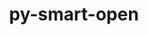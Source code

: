 ---
title: "py-smart-open"
layout: cache
categories: [package, develop]
meta: {"versions": ["5.2.1"], "compilers": ["gcc@=7.3.1"], "oss": ["amzn2"], "platforms": ["linux"], "targets": ["aarch64", "neoverse_n1", "x86_64_v3"], "stacks": ["aws-isc", "aws-isc-aarch64", "root"], "num_specs": 27, "num_specs_by_stack": {"root": 27, "aws-isc-aarch64": 18, "aws-isc": 9}}
spec_details: [{"hash": "crf2bb45mgq3apuoaobfxsngqtaeokta", "compiler": "gcc@=7.3.1", "versions": ["5.2.1"], "os": "amzn2", "platform": "linux", "target": "aarch64", "variants": ["~azure", "build_system=python_pip", "~gcs", "+http", "~s3"], "stacks": ["root", "aws-isc-aarch64"], "size": "-", "tarball": "https://binaries.spack.io/develop/build_cache/linux-amzn2-aarch64/gcc-7.3.1/py-smart-open-5.2.1/linux-amzn2-aarch64-gcc-7.3.1-py-smart-open-5.2.1-crf2bb45mgq3apuoaobfxsngqtaeokta.spack"}, {"hash": "uer6vausgsl4evr3qrriyzty7epmmccn", "compiler": "gcc@=7.3.1", "versions": ["5.2.1"], "os": "amzn2", "platform": "linux", "target": "aarch64", "variants": ["~azure", "build_system=python_pip", "~gcs", "+http", "~s3"], "stacks": ["root", "aws-isc-aarch64"], "size": "-", "tarball": "https://binaries.spack.io/develop/build_cache/linux-amzn2-aarch64/gcc-7.3.1/py-smart-open-5.2.1/linux-amzn2-aarch64-gcc-7.3.1-py-smart-open-5.2.1-uer6vausgsl4evr3qrriyzty7epmmccn.spack"}, {"hash": "kzzep2774cqprxvizif46ivvnyxzjc5x", "compiler": "gcc@=7.3.1", "versions": ["5.2.1"], "os": "amzn2", "platform": "linux", "target": "aarch64", "variants": ["~azure", "build_system=python_pip", "~gcs", "+http", "~s3"], "stacks": ["root", "aws-isc-aarch64"], "size": "-", "tarball": "https://binaries.spack.io/develop/build_cache/linux-amzn2-aarch64/gcc-7.3.1/py-smart-open-5.2.1/linux-amzn2-aarch64-gcc-7.3.1-py-smart-open-5.2.1-kzzep2774cqprxvizif46ivvnyxzjc5x.spack"}, {"hash": "xik57t5nrmha46p2xhxba5m7eent26ro", "compiler": "gcc@=7.3.1", "versions": ["5.2.1"], "os": "amzn2", "platform": "linux", "target": "aarch64", "variants": ["~azure", "build_system=python_pip", "~gcs", "+http", "~s3"], "stacks": ["root", "aws-isc-aarch64"], "size": "-", "tarball": "https://binaries.spack.io/develop/build_cache/linux-amzn2-aarch64/gcc-7.3.1/py-smart-open-5.2.1/linux-amzn2-aarch64-gcc-7.3.1-py-smart-open-5.2.1-xik57t5nrmha46p2xhxba5m7eent26ro.spack"}, {"hash": "5jvg7ovy4m466qybmwgiryhesyuwteti", "compiler": "gcc@=7.3.1", "versions": ["5.2.1"], "os": "amzn2", "platform": "linux", "target": "aarch64", "variants": ["~azure", "build_system=python_pip", "~gcs", "+http", "~s3"], "stacks": ["root", "aws-isc-aarch64"], "size": "-", "tarball": "https://binaries.spack.io/develop/build_cache/linux-amzn2-aarch64/gcc-7.3.1/py-smart-open-5.2.1/linux-amzn2-aarch64-gcc-7.3.1-py-smart-open-5.2.1-5jvg7ovy4m466qybmwgiryhesyuwteti.spack"}, {"hash": "y6luemnf6dkobbc6wwa6wynebmlejzzl", "compiler": "gcc@=7.3.1", "versions": ["5.2.1"], "os": "amzn2", "platform": "linux", "target": "aarch64", "variants": ["~azure", "build_system=python_pip", "~gcs", "+http", "~s3"], "stacks": ["root", "aws-isc-aarch64"], "size": "-", "tarball": "https://binaries.spack.io/develop/build_cache/linux-amzn2-aarch64/gcc-7.3.1/py-smart-open-5.2.1/linux-amzn2-aarch64-gcc-7.3.1-py-smart-open-5.2.1-y6luemnf6dkobbc6wwa6wynebmlejzzl.spack"}, {"hash": "ahrqkpevkmndirsgjdc2jkb7mwr2liux", "compiler": "gcc@=7.3.1", "versions": ["5.2.1"], "os": "amzn2", "platform": "linux", "target": "aarch64", "variants": ["~azure", "build_system=python_pip", "~gcs", "+http", "~s3"], "stacks": ["root", "aws-isc-aarch64"], "size": "-", "tarball": "https://binaries.spack.io/develop/build_cache/linux-amzn2-aarch64/gcc-7.3.1/py-smart-open-5.2.1/linux-amzn2-aarch64-gcc-7.3.1-py-smart-open-5.2.1-ahrqkpevkmndirsgjdc2jkb7mwr2liux.spack"}, {"hash": "4hsj4jvyhaqarc76hr57kyj4ok6txycz", "compiler": "gcc@=7.3.1", "versions": ["5.2.1"], "os": "amzn2", "platform": "linux", "target": "aarch64", "variants": ["~azure", "build_system=python_pip", "~gcs", "+http", "~s3"], "stacks": ["root", "aws-isc-aarch64"], "size": "-", "tarball": "https://binaries.spack.io/develop/build_cache/linux-amzn2-aarch64/gcc-7.3.1/py-smart-open-5.2.1/linux-amzn2-aarch64-gcc-7.3.1-py-smart-open-5.2.1-4hsj4jvyhaqarc76hr57kyj4ok6txycz.spack"}, {"hash": "o5qgcisfkaiw3jqzpdkc2gsmijfgjond", "compiler": "gcc@=7.3.1", "versions": ["5.2.1"], "os": "amzn2", "platform": "linux", "target": "aarch64", "variants": ["~azure", "build_system=python_pip", "~gcs", "+http", "~s3"], "stacks": ["root", "aws-isc-aarch64"], "size": "-", "tarball": "https://binaries.spack.io/develop/build_cache/linux-amzn2-aarch64/gcc-7.3.1/py-smart-open-5.2.1/linux-amzn2-aarch64-gcc-7.3.1-py-smart-open-5.2.1-o5qgcisfkaiw3jqzpdkc2gsmijfgjond.spack"}, {"hash": "him7epgmkjeb4ut2eaddhqrxdc5b22ws", "compiler": "gcc@=7.3.1", "versions": ["5.2.1"], "os": "amzn2", "platform": "linux", "target": "neoverse_n1", "variants": ["~azure", "build_system=python_pip", "~gcs", "+http", "~s3"], "stacks": ["root", "aws-isc-aarch64"], "size": "-", "tarball": "https://binaries.spack.io/develop/build_cache/linux-amzn2-neoverse_n1/gcc-7.3.1/py-smart-open-5.2.1/linux-amzn2-neoverse_n1-gcc-7.3.1-py-smart-open-5.2.1-him7epgmkjeb4ut2eaddhqrxdc5b22ws.spack"}, {"hash": "nit5hhmfua6gcfbcxmo2la3qmwbxkk62", "compiler": "gcc@=7.3.1", "versions": ["5.2.1"], "os": "amzn2", "platform": "linux", "target": "neoverse_n1", "variants": ["~azure", "build_system=python_pip", "~gcs", "+http", "~s3"], "stacks": ["root", "aws-isc-aarch64"], "size": "-", "tarball": "https://binaries.spack.io/develop/build_cache/linux-amzn2-neoverse_n1/gcc-7.3.1/py-smart-open-5.2.1/linux-amzn2-neoverse_n1-gcc-7.3.1-py-smart-open-5.2.1-nit5hhmfua6gcfbcxmo2la3qmwbxkk62.spack"}, {"hash": "xqhqpdbcg3sfkjewoyo6swkwmbbss4oh", "compiler": "gcc@=7.3.1", "versions": ["5.2.1"], "os": "amzn2", "platform": "linux", "target": "neoverse_n1", "variants": ["~azure", "build_system=python_pip", "~gcs", "+http", "~s3"], "stacks": ["root", "aws-isc-aarch64"], "size": "-", "tarball": "https://binaries.spack.io/develop/build_cache/linux-amzn2-neoverse_n1/gcc-7.3.1/py-smart-open-5.2.1/linux-amzn2-neoverse_n1-gcc-7.3.1-py-smart-open-5.2.1-xqhqpdbcg3sfkjewoyo6swkwmbbss4oh.spack"}, {"hash": "nhbr5zr56bt2dkp3vw262y5hgdbu32w4", "compiler": "gcc@=7.3.1", "versions": ["5.2.1"], "os": "amzn2", "platform": "linux", "target": "neoverse_n1", "variants": ["~azure", "build_system=python_pip", "~gcs", "+http", "~s3"], "stacks": ["root", "aws-isc-aarch64"], "size": "-", "tarball": "https://binaries.spack.io/develop/build_cache/linux-amzn2-neoverse_n1/gcc-7.3.1/py-smart-open-5.2.1/linux-amzn2-neoverse_n1-gcc-7.3.1-py-smart-open-5.2.1-nhbr5zr56bt2dkp3vw262y5hgdbu32w4.spack"}, {"hash": "2fokzlkifdj2tfzntrmgh2lz6vvi5a4u", "compiler": "gcc@=7.3.1", "versions": ["5.2.1"], "os": "amzn2", "platform": "linux", "target": "neoverse_n1", "variants": ["~azure", "build_system=python_pip", "~gcs", "+http", "~s3"], "stacks": ["root", "aws-isc-aarch64"], "size": "-", "tarball": "https://binaries.spack.io/develop/build_cache/linux-amzn2-neoverse_n1/gcc-7.3.1/py-smart-open-5.2.1/linux-amzn2-neoverse_n1-gcc-7.3.1-py-smart-open-5.2.1-2fokzlkifdj2tfzntrmgh2lz6vvi5a4u.spack"}, {"hash": "juz4vpqs4tkwqkrih35uqb3ug6vyvakf", "compiler": "gcc@=7.3.1", "versions": ["5.2.1"], "os": "amzn2", "platform": "linux", "target": "neoverse_n1", "variants": ["~azure", "build_system=python_pip", "~gcs", "+http", "~s3"], "stacks": ["root", "aws-isc-aarch64"], "size": "-", "tarball": "https://binaries.spack.io/develop/build_cache/linux-amzn2-neoverse_n1/gcc-7.3.1/py-smart-open-5.2.1/linux-amzn2-neoverse_n1-gcc-7.3.1-py-smart-open-5.2.1-juz4vpqs4tkwqkrih35uqb3ug6vyvakf.spack"}, {"hash": "phbai6aayjpay6hqx6ogmhxb3p7tklys", "compiler": "gcc@=7.3.1", "versions": ["5.2.1"], "os": "amzn2", "platform": "linux", "target": "neoverse_n1", "variants": ["~azure", "build_system=python_pip", "~gcs", "+http", "~s3"], "stacks": ["root", "aws-isc-aarch64"], "size": "-", "tarball": "https://binaries.spack.io/develop/build_cache/linux-amzn2-neoverse_n1/gcc-7.3.1/py-smart-open-5.2.1/linux-amzn2-neoverse_n1-gcc-7.3.1-py-smart-open-5.2.1-phbai6aayjpay6hqx6ogmhxb3p7tklys.spack"}, {"hash": "5c63ie6fcgdk5da3kzy66dx7scmtna75", "compiler": "gcc@=7.3.1", "versions": ["5.2.1"], "os": "amzn2", "platform": "linux", "target": "neoverse_n1", "variants": ["~azure", "build_system=python_pip", "~gcs", "+http", "~s3"], "stacks": ["root", "aws-isc-aarch64"], "size": "-", "tarball": "https://binaries.spack.io/develop/build_cache/linux-amzn2-neoverse_n1/gcc-7.3.1/py-smart-open-5.2.1/linux-amzn2-neoverse_n1-gcc-7.3.1-py-smart-open-5.2.1-5c63ie6fcgdk5da3kzy66dx7scmtna75.spack"}, {"hash": "unuv3zzzmmns37o77sfxyf6zrzatexz5", "compiler": "gcc@=7.3.1", "versions": ["5.2.1"], "os": "amzn2", "platform": "linux", "target": "neoverse_n1", "variants": ["~azure", "build_system=python_pip", "~gcs", "+http", "~s3"], "stacks": ["root", "aws-isc-aarch64"], "size": "-", "tarball": "https://binaries.spack.io/develop/build_cache/linux-amzn2-neoverse_n1/gcc-7.3.1/py-smart-open-5.2.1/linux-amzn2-neoverse_n1-gcc-7.3.1-py-smart-open-5.2.1-unuv3zzzmmns37o77sfxyf6zrzatexz5.spack"}, {"hash": "gkpiisqmzdnxrm5wdozvl27dxqofmc3w", "compiler": "gcc@=7.3.1", "versions": ["5.2.1"], "os": "amzn2", "platform": "linux", "target": "x86_64_v3", "variants": ["~azure", "build_system=python_pip", "~gcs", "+http", "~s3"], "stacks": ["aws-isc", "root"], "size": "-", "tarball": "https://binaries.spack.io/develop/build_cache/linux-amzn2-x86_64_v3/gcc-7.3.1/py-smart-open-5.2.1/linux-amzn2-x86_64_v3-gcc-7.3.1-py-smart-open-5.2.1-gkpiisqmzdnxrm5wdozvl27dxqofmc3w.spack"}, {"hash": "m3srzqgpoydypu5gycdano4xzbuakmme", "compiler": "gcc@=7.3.1", "versions": ["5.2.1"], "os": "amzn2", "platform": "linux", "target": "x86_64_v3", "variants": ["~azure", "build_system=python_pip", "~gcs", "+http", "~s3"], "stacks": ["aws-isc", "root"], "size": "-", "tarball": "https://binaries.spack.io/develop/build_cache/linux-amzn2-x86_64_v3/gcc-7.3.1/py-smart-open-5.2.1/linux-amzn2-x86_64_v3-gcc-7.3.1-py-smart-open-5.2.1-m3srzqgpoydypu5gycdano4xzbuakmme.spack"}, {"hash": "lj3x7wtsslxgnewlner6oxxnw7bke32r", "compiler": "gcc@=7.3.1", "versions": ["5.2.1"], "os": "amzn2", "platform": "linux", "target": "x86_64_v3", "variants": ["~azure", "build_system=python_pip", "~gcs", "+http", "~s3"], "stacks": ["aws-isc", "root"], "size": "-", "tarball": "https://binaries.spack.io/develop/build_cache/linux-amzn2-x86_64_v3/gcc-7.3.1/py-smart-open-5.2.1/linux-amzn2-x86_64_v3-gcc-7.3.1-py-smart-open-5.2.1-lj3x7wtsslxgnewlner6oxxnw7bke32r.spack"}, {"hash": "dwtxlm5tufpb72wdaogcwmqkw5pdynbh", "compiler": "gcc@=7.3.1", "versions": ["5.2.1"], "os": "amzn2", "platform": "linux", "target": "x86_64_v3", "variants": ["~azure", "build_system=python_pip", "~gcs", "+http", "~s3"], "stacks": ["aws-isc", "root"], "size": "-", "tarball": "https://binaries.spack.io/develop/build_cache/linux-amzn2-x86_64_v3/gcc-7.3.1/py-smart-open-5.2.1/linux-amzn2-x86_64_v3-gcc-7.3.1-py-smart-open-5.2.1-dwtxlm5tufpb72wdaogcwmqkw5pdynbh.spack"}, {"hash": "nxo3uoftl62gxqy7vn4hpixkti5nrjlb", "compiler": "gcc@=7.3.1", "versions": ["5.2.1"], "os": "amzn2", "platform": "linux", "target": "x86_64_v3", "variants": ["~azure", "build_system=python_pip", "~gcs", "+http", "~s3"], "stacks": ["aws-isc", "root"], "size": "-", "tarball": "https://binaries.spack.io/develop/build_cache/linux-amzn2-x86_64_v3/gcc-7.3.1/py-smart-open-5.2.1/linux-amzn2-x86_64_v3-gcc-7.3.1-py-smart-open-5.2.1-nxo3uoftl62gxqy7vn4hpixkti5nrjlb.spack"}, {"hash": "5lpnffze2gkxssimi72udrikinmfurts", "compiler": "gcc@=7.3.1", "versions": ["5.2.1"], "os": "amzn2", "platform": "linux", "target": "x86_64_v3", "variants": ["~azure", "build_system=python_pip", "~gcs", "+http", "~s3"], "stacks": ["aws-isc", "root"], "size": "-", "tarball": "https://binaries.spack.io/develop/build_cache/linux-amzn2-x86_64_v3/gcc-7.3.1/py-smart-open-5.2.1/linux-amzn2-x86_64_v3-gcc-7.3.1-py-smart-open-5.2.1-5lpnffze2gkxssimi72udrikinmfurts.spack"}, {"hash": "de2m2ivtxl53txuqwsqdzewwnvw75znx", "compiler": "gcc@=7.3.1", "versions": ["5.2.1"], "os": "amzn2", "platform": "linux", "target": "x86_64_v3", "variants": ["~azure", "build_system=python_pip", "~gcs", "+http", "~s3"], "stacks": ["aws-isc", "root"], "size": "-", "tarball": "https://binaries.spack.io/develop/build_cache/linux-amzn2-x86_64_v3/gcc-7.3.1/py-smart-open-5.2.1/linux-amzn2-x86_64_v3-gcc-7.3.1-py-smart-open-5.2.1-de2m2ivtxl53txuqwsqdzewwnvw75znx.spack"}, {"hash": "msyce4nui2xiadcjw7qi5cyt63q55ol4", "compiler": "gcc@=7.3.1", "versions": ["5.2.1"], "os": "amzn2", "platform": "linux", "target": "x86_64_v3", "variants": ["~azure", "build_system=python_pip", "~gcs", "+http", "~s3"], "stacks": ["aws-isc", "root"], "size": "-", "tarball": "https://binaries.spack.io/develop/build_cache/linux-amzn2-x86_64_v3/gcc-7.3.1/py-smart-open-5.2.1/linux-amzn2-x86_64_v3-gcc-7.3.1-py-smart-open-5.2.1-msyce4nui2xiadcjw7qi5cyt63q55ol4.spack"}, {"hash": "ng6eo35jmoyisbvkfbst5riqq7c7woom", "compiler": "gcc@=7.3.1", "versions": ["5.2.1"], "os": "amzn2", "platform": "linux", "target": "x86_64_v3", "variants": ["~azure", "build_system=python_pip", "~gcs", "+http", "~s3"], "stacks": ["aws-isc", "root"], "size": "-", "tarball": "https://binaries.spack.io/develop/build_cache/linux-amzn2-x86_64_v3/gcc-7.3.1/py-smart-open-5.2.1/linux-amzn2-x86_64_v3-gcc-7.3.1-py-smart-open-5.2.1-ng6eo35jmoyisbvkfbst5riqq7c7woom.spack"}]
---